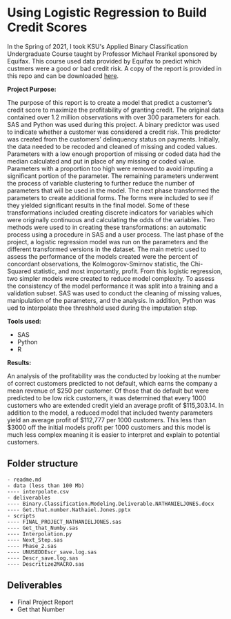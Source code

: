 # Using Logistic Regression to Build Credit Scores

In the Spring of 2021, I took KSU's Applied Binary Classification Undergraduate Course taught by Professor Michael Frankel sponsored by Equifax. This course used data provided by Equifax to predict which custmers were a good or bad credit risk. A copy of the report is provided in this repo and can be downloaded [here](https://github.com/njones738/Using-Logistic-Regression-to-Build-Credit-Scores/raw/main/documents/Binary.Classification.Modeling.Deliverable.NATHANIELJONES.docx).

__Project Purpose:__  

The purpose of this report is to create a model that predict a customer’s credit score to maximize the profitability of granting credit. The original data contained over 1.2 million observations with over 300 parameters for each. SAS and Python was used during this project. A binary predictor was used to indicate whether a customer was considered a credit risk. This predictor was created from the customers’ delinquency status on payments. Initially, the data needed to be recoded and cleaned of missing and coded values. Parameters with a low enough proportion of missing or coded data had the median calculated and put in place of any missing or coded value. Parameters with a proportion too high were removed to avoid imputing a significant portion of the parameter. The remaining parameters underwent the process of variable clustering to further reduce the number of parameters that will be used in the model.
The next phase transformed the parameters to create additional forms. The forms were included to see if they yielded significant results in the final model. Some of these transformations included creating discrete indicators for variables which were originally continuous and calculating the odds of the variables. Two methods were used to in creating these transformations: an automatic process using a procedure in SAS and a user process.
The last phase of the project, a logistic regression model was run on the parameters and the different transformed versions in the dataset. The main metric used to assess the performance of the models created were the percent of concordant observations, the Kolmogorov-Smirnov statistic, the Chi-Squared statistic, and most importantly, profit. From this logistic regression, two simpler models were created to reduce model complexity. To assess the consistency of the model performance it was split into a training and a validation subset.
SAS was used to conduct the cleaning of missing values, manipulation of the parameters, and the analysis. In addition, Python was ued to interpolate thee threshhold used during the imputation step.

__Tools used:__   


* SAS
* Python
* R

__Results:__      

An analysis of the profitability was the conducted by looking at the number of correct customers predicted to not default, which earns the company a mean revenue of $250 per customer. Of those that do default but were predicted to be low rick customers, it was determined that every 1000 customers who are extended credit yield an average profit of $115,303.14. In addition to the model, a reduced model that included twenty parameters yield an average profit of $112,777 per 1000 customers. This less than $3000 off the initial models profit per 1000 customers and this model is much less complex meaning it is easier to interpret and explain to potential customers. 

## Folder structure

```
- readme.md
- data (less than 100 Mb)
---- interpolate.csv
- deliverables
---- Binary.Classification.Modeling.Deliverable.NATHANIELJONES.docx
---- Get.that.number.Nathaiel.Jones.pptx
- scripts
---- FINAL_PROJECT_NATHANIELJONES.sas
---- Get_that_Numby.sas
---- Interpolation.py
---- Next_Step.sas
---- Phase_2.sas
---- UNUSEDDEscr_save.log.sas
---- Descr_save.log.sas
---- Descritize2MACRO.sas
```

## Deliverables

* Final Project Report     
* Get that Number     
